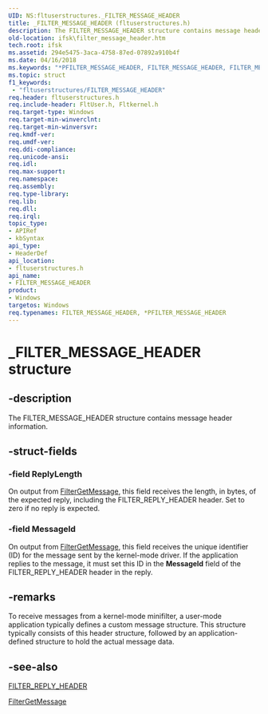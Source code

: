 ```yaml
---
UID: NS:fltuserstructures._FILTER_MESSAGE_HEADER
title: _FILTER_MESSAGE_HEADER (fltuserstructures.h)
description: The FILTER_MESSAGE_HEADER structure contains message header information.
old-location: ifsk\filter_message_header.htm
tech.root: ifsk
ms.assetid: 294e5475-3aca-4758-87ed-07892a910b4f
ms.date: 04/16/2018
ms.keywords: "*PFILTER_MESSAGE_HEADER, FILTER_MESSAGE_HEADER, FILTER_MESSAGE_HEADER structure [Installable File System Drivers], FltSystemStructures_80f5d30b-5507-45c8-b399-6fa816ba9232.xml, PFILTER_MESSAGE_HEADER, PFILTER_MESSAGE_HEADER structure pointer [Installable File System Drivers], _FILTER_MESSAGE_HEADER, fltuserstructures/FILTER_MESSAGE_HEADER, fltuserstructures/PFILTER_MESSAGE_HEADER, ifsk.filter_message_header"
ms.topic: struct
f1_keywords:
 - "fltuserstructures/FILTER_MESSAGE_HEADER"
req.header: fltuserstructures.h
req.include-header: FltUser.h, Fltkernel.h
req.target-type: Windows
req.target-min-winverclnt: 
req.target-min-winversvr: 
req.kmdf-ver: 
req.umdf-ver: 
req.ddi-compliance: 
req.unicode-ansi: 
req.idl: 
req.max-support: 
req.namespace: 
req.assembly: 
req.type-library: 
req.lib: 
req.dll: 
req.irql: 
topic_type:
- APIRef
- kbSyntax
api_type:
- HeaderDef
api_location:
- fltuserstructures.h
api_name:
- FILTER_MESSAGE_HEADER
product:
- Windows
targetos: Windows
req.typenames: FILTER_MESSAGE_HEADER, *PFILTER_MESSAGE_HEADER
---
```


# _FILTER_MESSAGE_HEADER structure


## -description


The FILTER_MESSAGE_HEADER structure contains message header information. 


## -struct-fields




### -field ReplyLength

On output from <a href="https://docs.microsoft.com/windows/desktop/api/fltuser/nf-fltuser-filtergetmessage">FilterGetMessage</a>, this field receives the length, in bytes, of the expected reply, including the FILTER_REPLY_HEADER header. Set to zero if no reply is expected. 


### -field MessageId

On output from <a href="https://docs.microsoft.com/windows/desktop/api/fltuser/nf-fltuser-filtergetmessage">FilterGetMessage</a>, this field receives the unique identifier (ID) for the message sent by the kernel-mode driver. If the application replies to the message, it must set this ID in the <b>MessageId</b> field of the FILTER_REPLY_HEADER header in the reply. 


## -remarks



To receive messages from a kernel-mode minifilter, a user-mode application typically defines a custom message structure. This structure typically consists of this header structure, followed by an application-defined structure to hold the actual message data. 




## -see-also




<a href="https://docs.microsoft.com/windows-hardware/drivers/ddi/fltuserstructures/ns-fltuserstructures-_filter_reply_header">FILTER_REPLY_HEADER</a>



<a href="https://docs.microsoft.com/windows/desktop/api/fltuser/nf-fltuser-filtergetmessage">FilterGetMessage</a>
 

 

